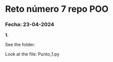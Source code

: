 # Reto número 7 repo POO

 ### **Fecha:** 23-04-2024

**1.** 

See the folder: 

Look at the file: Punto_1.py

```python

```
